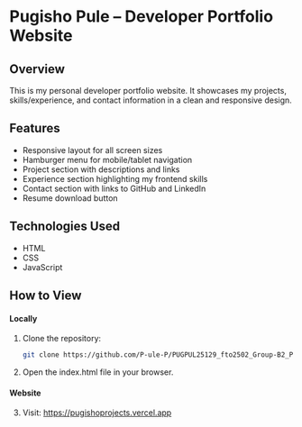 # Pugisho Pule – Developer Portfolio Website

## Overview

This is my personal developer portfolio website. It showcases my projects, skills/experience, and contact information in a clean and responsive design.

## Features

- Responsive layout for all screen sizes
- Hamburger menu for mobile/tablet navigation
- Project section with descriptions and links
- Experience section highlighting my frontend skills
- Contact section with links to GitHub and LinkedIn
- Resume download button

## Technologies Used

- HTML
- CSS
- JavaScript

## How to View

#### Locally

1. Clone the repository:
   ```bash
   git clone https://github.com/P-ule-P/PUGPUL25129_fto2502_Group-B2_Pugisho-Pule_CDV05
   ```
2. Open the index.html file in your browser.

#### Website

3. Visit: https://pugishoprojects.vercel.app
